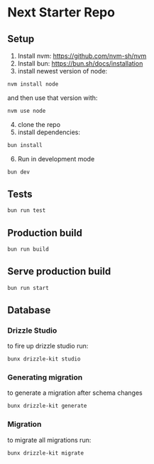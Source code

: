# Next Starter Repo

## Setup

1. Install nvm: https://github.com/nvm-sh/nvm
2. Install bun: https://bun.sh/docs/installation
3. install newest version of node:

```bash
nvm install node
```

and then use that version with:

```bash
nvm use node
```

4. clone the repo
5. install dependencies:

```bash
bun install
```

6. Run in development mode

```bash
bun dev
```

## Tests

```bash
bun run test
```

## Production build

```bash
bun run build
```

## Serve production build

```bash
bun run start
```

## Database

### Drizzle Studio

to fire up drizzle studio run:

```bash
bunx drizzle-kit studio
```

### Generating migration

to generate a migration after schema changes

```bash
bunx drizzle-kit generate
```

### Migration

to migrate all migrations run:

```bash
bunx drizzle-kit migrate
```
